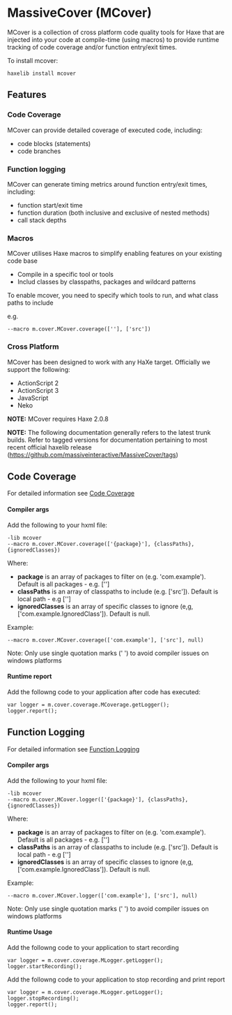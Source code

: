 MassiveCover (MCover)
======================

MCover is a collection of cross platform code quality tools for Haxe that are injected into your code at compile-time (using macros) to provide runtime tracking of code coverage and/or function entry/exit times. 


To install mcover:

	haxelib install mcover


Features
---------------------

### Code Coverage

MCover can provide detailed coverage of executed code, including:

* code blocks (statements)
* code branches

### Function logging

MCover can generate timing metrics around function entry/exit times, including:

* function start/exit time
* function duration (both inclusive and exclusive of nested methods)
* call stack depths


### Macros

MCover utilises Haxe macros to simplify enabling features on your existing code base

* Compile in a specific tool or tools
* Includ classes by classpaths, packages and wildcard patterns


To enable mcover, you need to specify which tools to run, and what class paths to include

e.g.

	--macro m.cover.MCover.coverage([''], ['src'])

### Cross Platform

MCover has been designed to work with any HaXe target. Officially we support the following:

*	ActionScript 2
*	ActionScript 3
*	JavaScript
*	Neko

**NOTE:** MCover requires Haxe 2.0.8

**NOTE:** The following documentation generally refers to the latest trunk builds. Refer to tagged versions for documentation pertaining to most recent official haxelib release (https://github.com/massiveinteractive/MassiveCover/tags) 




Code Coverage
---------------------

For detailed information see [Code Coverage](/doc/Coverage.md)

#### Compiler args

Add the following to your hxml file:

	-lib mcover
	--macro m.cover.MCover.coverage(['{package}'], {classPaths}, {ignoredClasses})

Where:

*	**package** is an array of packages to filter on (e.g. 'com.example'). Default is all packages - e.g. ['']
*	**classPaths** is an array of classpaths to include (e.g. ['src']). Default is local path - e.g ['']
*	**ignoredClasses** is an array of specific classes to ignore (e,g, ['com.example.IgnoredClass']). Default is null.


Example:

	--macro m.cover.MCover.coverage(['com.example'], ['src'], null)

Note: Only use single quotation marks (' ') to avoid compiler issues on windows platforms

#### Runtime report

Add the followng code to your application after code has executed:

	var logger = m.cover.coverage.MCoverage.getLogger();
	logger.report();



Function Logging
---------------------

For detailed information see [Function Logging](/doc/Logger.md)

#### Compiler args

Add the following to your hxml file:

	-lib mcover
	--macro m.cover.MCover.logger(['{package}'], {classPaths}, {ignoredClasses})

Where:

*	**package** is an array of packages to filter on (e.g. 'com.example'). Default is all packages - e.g. ['']
*	**classPaths** is an array of classpaths to include (e.g. ['src']). Default is local path - e.g ['']
*	**ignoredClasses** is an array of specific classes to ignore (e,g, ['com.example.IgnoredClass']). Default is null.


Example:

	--macro m.cover.MCover.logger(['com.example'], ['src'], null)

Note: Only use single quotation marks (' ') to avoid compiler issues on windows platforms


#### Runtime Usage

Add the followng code to your application to start recording

	var logger = m.cover.coverage.MLogger.getLogger();
	logger.startRecording();

Add the followng code to your application to stop recording and print report

	var logger = m.cover.coverage.MLogger.getLogger();
	logger.stopRecording();
	logger.report();


